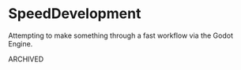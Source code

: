 # SpeedDevelopment
Attempting to make something through a fast workflow via the Godot Engine.

ARCHIVED
